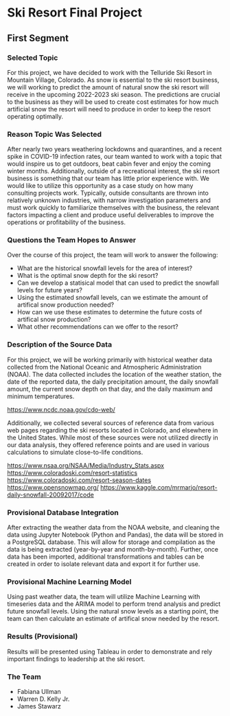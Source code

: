 # Ski Resort Final Project

## First Segment 

### Selected Topic

For this project, we have decided to work with the Telluride Ski Resort in Mountain Village, Colorado. As snow is essential to the ski resort business,
we will working to predict the amount of natural snow the ski resort will receive in the upcoming 2022-2023 ski season. The predictions are crucial to
the business as they will be used to create cost estimates for how much artificial snow the resort will need to produce in order to keep the resort 
operating optimally.

### Reason Topic Was Selected

After nearly two years weathering lockdowns and quarantines, and a recent spike in COVID-19 infection rates, our team wanted to work with a topic 
that would inspire us to get outdoors, beat cabin fever and enjoy the coming winter months. Additionally, outside of a recreational interest, the ski
resort business is something that our team has little prior experience with. We would like to utilize this opportunity as a case study on how many
consulting projects work. Typically, outside consultants are thrown into relatively unknown industries, with narrow investigation parameters and must
work quickly to familiarize themselves with the business, the relevant factors impacting a client and produce useful deliverables to improve the 
operations or profitability of the business.

### Questions the Team Hopes to Answer 

Over the course of this project, the team will work to answer the following: 

- What are the historical snowfall levels for the area of interest? 
- What is the optimal snow depth for the ski resort?
- Can we develop a statisical model that can used to predict the snowfall levels for future years? 
- Using the estimated snowfall levels, can we estimate the amount of artifical snow production needed?
- How can we use these estimates to determine the future costs of artifical snow production? 
- What other recommendations can we offer to the resort?

### Description of the Source Data

For this project, we will be working primarily with historical weather data collected from the National Oceanic and Atmospheric Administration (NOAA). The data
collected includes the location of the weather station, the date of the reported data, the daily precipitation amount, the daily snowfall amount, the
current snow depth on that day, and the daily maximum and minimum temperatures.

https://www.ncdc.noaa.gov/cdo-web/ 

Additionally, we collected several sources of reference data from various web pages regarding the ski resorts located in Colorado, and elsewhere in
the United States. While most of these sources were not utilized directly in our data analysis, they offered reference points and are used in various
calculations to simulate close-to-life conditions.

https://www.nsaa.org/NSAA/Media/Industry_Stats.aspx
https://www.coloradoski.com/resort-statistics
https://www.coloradoski.com/resort-season-dates
https://www.opensnowmap.org/
https://www.kaggle.com/mrmarjo/resort-daily-snowfall-20092017/code

### Provisional Database Integration

After extracting the weather data from the NOAA website, and cleaning the data using Jupyter Notebook (Python and Pandas), the data will be stored in
a PostgreSQL database. This will allow for storage and compilation as the data is being extracted (year-by-year and month-by-month). Further, once data
has been imported, additional transformations and tables can be created in order to isolate relevant data and export it for further use.

### Provisional Machine Learning Model 

Using past weather data, the team will utilize Machine Learning with timeseries data and the ARIMA model to perform trend analysis and predict future
snowfall levels. Using the natural snow levels as a starting point, the team can then calculate an estimate of artifical snow needed by the resort.

### Results (Provisional)

Results will be presented using Tableau in order to demonstrate and rely important findings to leadership at the ski resort. 

### The Team 

- Fabiana Ullman
- Warren D. Kelly Jr.
- James Stawarz
